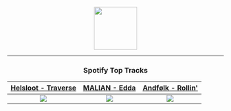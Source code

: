 <p align="center">
  <a href="https://www.tobiasmichael.de">
    <img src="https://tobiasmichael.de/assets/logo.gif" width="100" height="100"/>
  </a>
</p>

---

<h3 align="center">Spotify Top Tracks</h3>

[Helsloot - Traverse](https://open.spotify.com/track/2B5hZGO9YCq295oiMRlXAn)|[MALIAN - Edda](https://open.spotify.com/track/6lwT3rAbt3URHwxDwdN8sn)|[Andfølk - Rollin'](https://open.spotify.com/track/1QQrP9PWLPLYdJC3cTgALP)
:---:|:----:|:----:
<img src="https://i.scdn.co/image/ab67616d00001e02c853b1d18ada778d4ae75baa"/>|<img src="https://i.scdn.co/image/ab67616d00001e02856cf59553e0b5bb7a52acb9"/>|<img src="https://i.scdn.co/image/ab67616d00001e0267f820c4025af681242a041d"/>